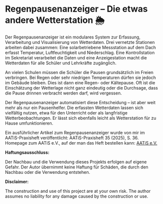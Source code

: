 # Regenpausenanzeiger – Die etwas andere Wetterstation 🌦️

Der Regenpausenanzeiger ist ein modulares System zur Erfassung, Verarbeitung und Visualisierung von Wetterdaten. Drei vernetzte Stationen arbeiten dabei zusammen: Eine solarbetriebene Messstation auf dem Dach erfasst Temperatur, Luftfeuchtigkeit und Niederschlag. Eine Kontrollstation im Sekretariat verarbeitet die Daten und eine Anzeigestation macht die Wetterdaten für alle Schüler und Lehrkräfte zugänglich.

An vielen Schulen müssen die Schüler die Pausen grundsätzlich im Freien verbringen. Bei Regen oder sehr niedrigen Temperaturen dürfen sie jedoch im Gebäude bleiben. Dies ist dann eine Regen- oder Kältepause. Oft ist die Einschätzung der Wetterlage nicht ganz eindeutig oder die Durchsage, dass die Pause drinnen verbracht werden darf, wird vergessen.

Der Regenpausenanzeiger automatisiert diese Entscheidung – ist aber weit mehr als nur ein Pausenhelfer. Die erfassten Wetterdaten lassen sich vielfältig nutzen, etwa für den Unterricht oder als langfristige Wetterbeobachtungen. Er lässt sich ebenfalls leicht als Wetterstation für zu Hause umfunktionieren.

Ein ausführlicher Artikel zum Regenpausenanzeiger wurde von mir im AATiS-Praxisheft veröffentlicht: AATiS-Praxisheft 35 (2025), S. 36.
Homepage zum AATiS e.V., auf der man das Heft bestellen kann: [AATiS e.V.](https://www.aatis.de/)


**Haftungsausschluss:**

Der Nachbau und die Verwendung dieses Projekts erfolgen auf eigene Gefahr. Der Autor übernimmt keine Haftung für Schäden, die durch den Nachbau oder die Verwendung entstehen.

**Disclaimer:**

The construction and use of this project are at your own risk. The author assumes no liability for any damage caused by the construction or use.
